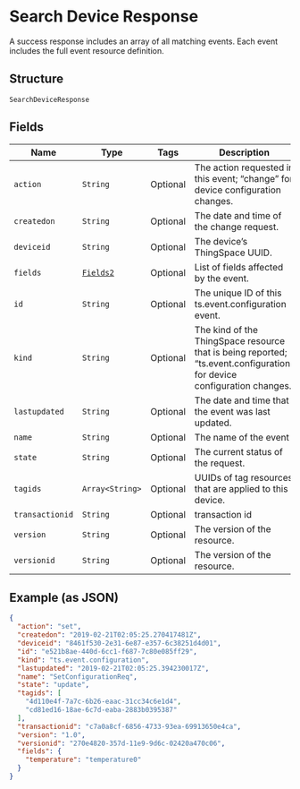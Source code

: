 
# Search Device Response

A success response includes an array of all matching events. Each event includes the full event resource definition.

## Structure

`SearchDeviceResponse`

## Fields

| Name | Type | Tags | Description |
|  --- | --- | --- | --- |
| `action` | `String` | Optional | The action requested in this event; “change” for device configuration changes. |
| `createdon` | `String` | Optional | The date and time of the change request. |
| `deviceid` | `String` | Optional | The device’s ThingSpace UUID. |
| `fields` | [`Fields2`](../../doc/models/fields-2.md) | Optional | List of fields affected by the event. |
| `id` | `String` | Optional | The unique ID of this ts.event.configuration event. |
| `kind` | `String` | Optional | The kind of the ThingSpace resource that is being reported; “ts.event.configuration” for device configuration changes. |
| `lastupdated` | `String` | Optional | The date and time that the event was last updated. |
| `name` | `String` | Optional | The name of the event |
| `state` | `String` | Optional | The current status of the request. |
| `tagids` | `Array<String>` | Optional | UUIDs of tag resources that are applied to this device. |
| `transactionid` | `String` | Optional | transaction id |
| `version` | `String` | Optional | The version of the resource. |
| `versionid` | `String` | Optional | The version of the resource. |

## Example (as JSON)

```json
{
  "action": "set",
  "createdon": "2019-02-21T02:05:25.270417481Z",
  "deviceid": "8461f530-2e31-6e87-e357-6c38251d4d01",
  "id": "e521b8ae-440d-6cc1-f687-7c80e085ff29",
  "kind": "ts.event.configuration",
  "lastupdated": "2019-02-21T02:05:25.394230017Z",
  "name": "SetConfigurationReq",
  "state": "update",
  "tagids": [
    "4d110e4f-7a7c-6b26-eaac-31cc34c6e1d4",
    "cd81ed16-18ae-6c7d-eaba-2883b0395387"
  ],
  "transactionid": "c7a0a8cf-6856-4733-93ea-69913650e4ca",
  "version": "1.0",
  "versionid": "270e4820-357d-11e9-9d6c-02420a470c06",
  "fields": {
    "temperature": "temperature0"
  }
}
```

